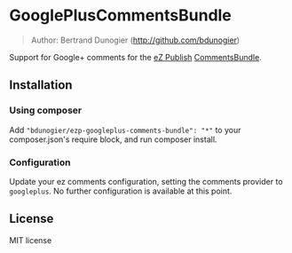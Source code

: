 # GooglePlusCommentsBundle

> Author: Bertrand Dunogier (http://github.com/bdunogier)

Support for Google+ comments for the [eZ Publish](http://github.com/ezsystems/ezpublish-community) [CommentsBundle](http://github.com/ezsystems/CommentsBundle).

## Installation

### Using composer

Add `"bdunogier/ezp-googleplus-comments-bundle": "*"` to your composer.json's require block, and run composer install.

### Configuration

Update your ez comments configuration, setting the comments provider to `googleplus`. No further configuration is
available at this point.

## License
MIT license